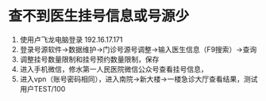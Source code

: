 # 查不到医生挂号信息或号源少

1. 使用卢飞龙电脑登录 192.16.17.171
2. 登录号源软件->数据维护->门诊号源号调整->输入医生信息（F9搜索）->查询
3. 调整挂号数量限制和挂号预约数量限制，保存
4. 进入手机微信，修水第一人民医院微信公众号查看挂号信息，
5. 进入vpn（账号密码相同），进入南院->新大楼->一楼急诊大厅查看结果，测试用户TEST/100
